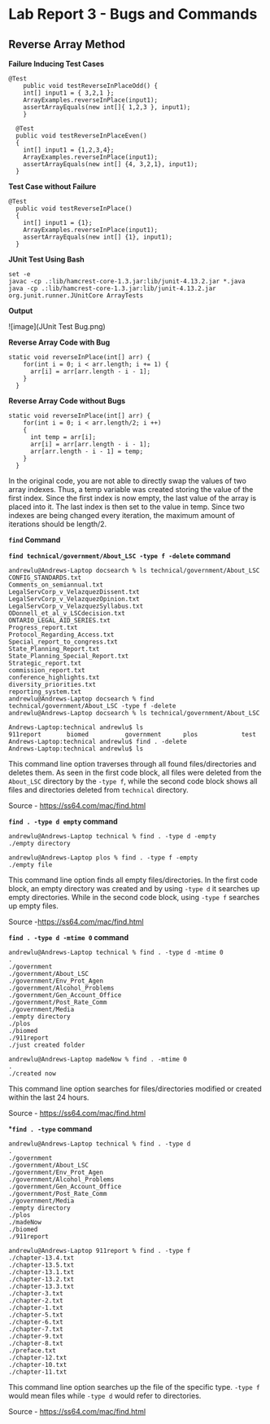 # Lab Report 3 - Bugs and Commands #

## Reverse Array Method ## 
**Failure Inducing Test Cases**
```
@Test 
	public void testReverseInPlaceOdd() {
    int[] input1 = { 3,2,1 };
    ArrayExamples.reverseInPlace(input1);
    assertArrayEquals(new int[]{ 1,2,3 }, input1);
	}

  @Test 
  public void testReverseInPlaceEven()
  {
    int[] input1 = {1,2,3,4}; 
    ArrayExamples.reverseInPlace(input1);
    assertArrayEquals(new int[] {4, 3,2,1}, input1);
  }
```
**Test Case without Failure**
```
@Test 
  public void testReverseInPlace()
  {
    int[] input1 = {1}; 
    ArrayExamples.reverseInPlace(input1);
    assertArrayEquals(new int[] {1}, input1);
  }
```
**JUnit Test Using Bash**
```
set -e 
javac -cp .:lib/hamcrest-core-1.3.jar:lib/junit-4.13.2.jar *.java                              
java -cp .:lib/hamcrest-core-1.3.jar:lib/junit-4.13.2.jar org.junit.runner.JUnitCore ArrayTests
```
**Output**

![image](JUnit Test Bug.png)

**Reverse Array Code with Bug**
```
static void reverseInPlace(int[] arr) {
    for(int i = 0; i < arr.length; i += 1) {
      arr[i] = arr[arr.length - i - 1];
    }
  }
  ```

**Reverse Array Code without Bugs**
```
static void reverseInPlace(int[] arr) {
    for(int i = 0; i < arr.length/2; i ++) 
    {
      int temp = arr[i]; 
      arr[i] = arr[arr.length - i - 1];
      arr[arr.length - i - 1] = temp; 
    }
  }
```
In the original code, you are not able to directly swap the values of two array indexes. Thus, a temp variable was created storing the value of the first index. Since the first index is now empty, the last value of the array is placed into it. The last index is then set to the value in temp. Since two indexes are being changed every iteration, the maximum amount of iterations should be length/2. 

**`find` Command**


**`find technical/government/About_LSC -type f -delete` command**
```
andrewlu@Andrews-Laptop docsearch % ls technical/government/About_LSC
CONFIG_STANDARDS.txt
Comments_on_semiannual.txt
LegalServCorp_v_VelazquezDissent.txt
LegalServCorp_v_VelazquezOpinion.txt
LegalServCorp_v_VelazquezSyllabus.txt
ODonnell_et_al_v_LSCdecision.txt
ONTARIO_LEGAL_AID_SERIES.txt
Progress_report.txt
Protocol_Regarding_Access.txt
Special_report_to_congress.txt
State_Planning_Report.txt
State_Planning_Special_Report.txt
Strategic_report.txt
commission_report.txt
conference_highlights.txt
diversity_priorities.txt
reporting_system.txt
andrewlu@Andrews-Laptop docsearch % find technical/government/About_LSC -type f -delete
andrewlu@Andrews-Laptop docsearch % ls technical/government/About_LSC
```
```
Andrews-Laptop:technical andrewlu$ ls
911report       biomed          government      plos            test
Andrews-Laptop:technical andrewlu$ find . -delete 
Andrews-Laptop:technical andrewlu$ ls
```
This command line option traverses through all found files/directories and deletes them. As seen in the first code block, all files were deleted from the `About_LSC` directory by the `-type f`, while the second code block shows all files and directories deleted from `technical` directory. 

Source - https://ss64.com/mac/find.html

**`find . -type d empty` command**

```
andrewlu@Andrews-Laptop technical % find . -type d -empty 
./empty directory
```
```
andrewlu@Andrews-Laptop plos % find . -type f -empty
./empty file
```
This command line option finds all empty files/directories. In the first code block, an empty directory was created and by using `-type d` it searches up empty directories. While in the second code block, using `-type f` searches up empty files. 

Source -https://ss64.com/mac/find.html

**`find . -type d -mtime 0` command**

```
andrewlu@Andrews-Laptop technical % find . -type d -mtime 0
.
./government
./government/About_LSC
./government/Env_Prot_Agen
./government/Alcohol_Problems
./government/Gen_Account_Office
./government/Post_Rate_Comm
./government/Media
./empty directory 
./plos
./biomed
./911report
./just created folder
```
```
andrewlu@Andrews-Laptop madeNow % find . -mtime 0
.
./created now
```
This command line option searches for files/directories modified or created within the last 24 hours. 

Source - https://ss64.com/mac/find.html

***`find . -type` command**
```
andrewlu@Andrews-Laptop technical % find . -type d 
.
./government
./government/About_LSC
./government/Env_Prot_Agen
./government/Alcohol_Problems
./government/Gen_Account_Office
./government/Post_Rate_Comm
./government/Media
./empty directory 
./plos
./madeNow
./biomed
./911report
```
```
andrewlu@Andrews-Laptop 911report % find . -type f 
./chapter-13.4.txt
./chapter-13.5.txt
./chapter-13.1.txt
./chapter-13.2.txt
./chapter-13.3.txt
./chapter-3.txt
./chapter-2.txt
./chapter-1.txt
./chapter-5.txt
./chapter-6.txt
./chapter-7.txt
./chapter-9.txt
./chapter-8.txt
./preface.txt
./chapter-12.txt
./chapter-10.txt
./chapter-11.txt
```
This command line option searches up the file of the specific type. `-type f` would mean files while `-type d` would refer to directories. 

Source - https://ss64.com/mac/find.html





